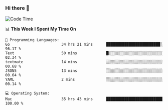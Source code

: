 ### Hi there 👋

<!--
**CrazyCollin/crazycollin** is a ✨ _special_ ✨ repository because its `README.md` (this file) appears on your GitHub profile.

Here are some ideas to get you started:

- 🔭 I’m currently working on ...
- 🌱 I’m currently learning ...
- 👯 I’m looking to collaborate on ...
- 🤔 I’m looking for help with ...
- 💬 Ask me about ...
- 📫 How to reach me: ...
- 😄 Pronouns: ...
- ⚡ Fun fact: ...
-->

<!--START_SECTION:waka-->
![Code Time](http://img.shields.io/badge/Code%20Time-5%2C480%20hrs%209%20mins-blue)

📊 **This Week I Spent My Time On** 

```text
💬 Programming Languages: 
Go                       34 hrs 21 mins      ████████████████████████░   96.17 % 
Text                     50 mins             █░░░░░░░░░░░░░░░░░░░░░░░░   02.34 % 
textmate                 14 mins             ░░░░░░░░░░░░░░░░░░░░░░░░░   00.68 % 
JSON5                    13 mins             ░░░░░░░░░░░░░░░░░░░░░░░░░   00.64 % 
YAML                     2 mins              ░░░░░░░░░░░░░░░░░░░░░░░░░   00.14 % 

💻 Operating System: 
Mac                      35 hrs 43 mins      █████████████████████████   100.00 % 
```


<!--END_SECTION:waka-->
